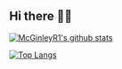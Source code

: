 ## Hi there 🥷🏻

[![McGinleyR1's github stats](https://github-readme-stats.vercel.app/api?username=mcginleyr1&count_private=true&show_icons=true)](https://github.com/mcginleyr1)

[![Top Langs](https://github-readme-stats.vercel.app/api/top-langs/?username=mcginleyr1&hide=php)](https://github.com/mcginleyr1)

<!--
**mcginleyr1/mcginleyr1** is a ✨ _special_ ✨ repository because its `README.md` (this file) appears on your GitHub profile.

Here are some ideas to get you started:

- 🔭 I’m currently working on ...
- 🌱 I’m currently learning ...
- 👯 I’m looking to collaborate on ...
- 🤔 I’m looking for help with ...
- 💬 Ask me about ...
- 📫 How to reach me: ...
- 😄 Pronouns: ...
- ⚡ Fun fact: ...
-->
